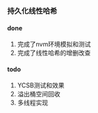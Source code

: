 ### 持久化线性哈希

#### done

1. 完成了nvm环境模拟和测试
2. 完成了线性哈希的增删改查

#### todo

1. YCSB测试和效果
2. 溢出桶空间回收
3. 多线程实现